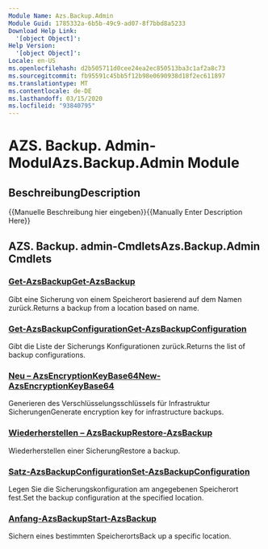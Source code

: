 ```yaml
---
Module Name: Azs.Backup.Admin
Module Guid: 1785332a-6b5b-49c9-ad07-8f7bbd8a5233
Download Help Link:
  '[object Object]': 
Help Version:
  '[object Object]': 
Locale: en-US
ms.openlocfilehash: d2b505711d0cee24ea2ec850513ba3c1af2a8c73
ms.sourcegitcommit: fb95591c45bb5f12b98e0690938d18f2ec611897
ms.translationtype: MT
ms.contentlocale: de-DE
ms.lasthandoff: 03/15/2020
ms.locfileid: "93840795"
---
```

# <span data-ttu-id="1d2ad-101">AZS. Backup. Admin-Modul</span><span class="sxs-lookup"><span data-stu-id="1d2ad-101">Azs.Backup.Admin Module</span></span>
## <span data-ttu-id="1d2ad-102">Beschreibung</span><span class="sxs-lookup"><span data-stu-id="1d2ad-102">Description</span></span>
<span data-ttu-id="1d2ad-103">{{Manuelle Beschreibung hier eingeben}}</span><span class="sxs-lookup"><span data-stu-id="1d2ad-103">{{Manually Enter Description Here}}</span></span>

## <span data-ttu-id="1d2ad-104">AZS. Backup. admin-Cmdlets</span><span class="sxs-lookup"><span data-stu-id="1d2ad-104">Azs.Backup.Admin Cmdlets</span></span>
### [<span data-ttu-id="1d2ad-105">Get-AzsBackup</span><span class="sxs-lookup"><span data-stu-id="1d2ad-105">Get-AzsBackup</span></span>](Get-AzsBackup.md)
<span data-ttu-id="1d2ad-106">Gibt eine Sicherung von einem Speicherort basierend auf dem Namen zurück.</span><span class="sxs-lookup"><span data-stu-id="1d2ad-106">Returns a backup from a location based on name.</span></span>

### [<span data-ttu-id="1d2ad-107">Get-AzsBackupConfiguration</span><span class="sxs-lookup"><span data-stu-id="1d2ad-107">Get-AzsBackupConfiguration</span></span>](Get-AzsBackupConfiguration.md)
<span data-ttu-id="1d2ad-108">Gibt die Liste der Sicherungs Konfigurationen zurück.</span><span class="sxs-lookup"><span data-stu-id="1d2ad-108">Returns the list of backup configurations.</span></span>

### [<span data-ttu-id="1d2ad-109">Neu – AzsEncryptionKeyBase64</span><span class="sxs-lookup"><span data-stu-id="1d2ad-109">New-AzsEncryptionKeyBase64</span></span>](New-AzsEncryptionKeyBase64.md)
<span data-ttu-id="1d2ad-110">Generieren des Verschlüsselungsschlüssels für Infrastruktur Sicherungen</span><span class="sxs-lookup"><span data-stu-id="1d2ad-110">Generate encryption key for infrastructure backups.</span></span>

### [<span data-ttu-id="1d2ad-111">Wiederherstellen – AzsBackup</span><span class="sxs-lookup"><span data-stu-id="1d2ad-111">Restore-AzsBackup</span></span>](Restore-AzsBackup.md)
<span data-ttu-id="1d2ad-112">Wiederherstellen einer Sicherung</span><span class="sxs-lookup"><span data-stu-id="1d2ad-112">Restore a backup.</span></span>

### [<span data-ttu-id="1d2ad-113">Satz-AzsBackupConfiguration</span><span class="sxs-lookup"><span data-stu-id="1d2ad-113">Set-AzsBackupConfiguration</span></span>](Set-AzsBackupConfiguration.md)
<span data-ttu-id="1d2ad-114">Legen Sie die Sicherungskonfiguration am angegebenen Speicherort fest.</span><span class="sxs-lookup"><span data-stu-id="1d2ad-114">Set the backup configuration at the specified location.</span></span>

### [<span data-ttu-id="1d2ad-115">Anfang-AzsBackup</span><span class="sxs-lookup"><span data-stu-id="1d2ad-115">Start-AzsBackup</span></span>](Start-AzsBackup.md)
<span data-ttu-id="1d2ad-116">Sichern eines bestimmten Speicherorts</span><span class="sxs-lookup"><span data-stu-id="1d2ad-116">Back up a specific location.</span></span>

